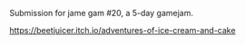 Submission for jame gam #20, a 5-day gamejam.

https://beetjuicer.itch.io/adventures-of-ice-cream-and-cake
